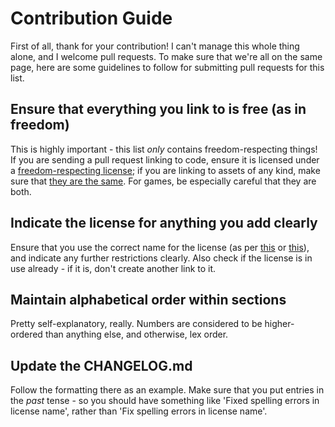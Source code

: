 # Contribution Guide #

First of all, thank for your contribution! I can't manage this whole thing
alone, and I welcome pull requests. To make sure that we're all on the same
page, here are some guidelines to follow for submitting pull requests for this
list.

## Ensure that everything you link to is free (as in freedom) ##

This is highly important - this list *only* contains freedom-respecting things!
If you are sending a pull request linking to code, ensure it is licensed under a
[freedom-respecting license][1]; if you are linking to assets of any kind, make
sure that [they are the same][2]. For games, be especially careful that they are
both.

## Indicate the license for anything you add clearly ##

Ensure that you use the correct name for the license (as per [this][1]
or [this][2]), and indicate any further restrictions clearly. Also check if the
license is in use already - if it is, don't create another link to it.

## Maintain alphabetical order within sections ##

Pretty self-explanatory, really. Numbers are considered to be higher-ordered
than anything else, and otherwise, lex order.

## Update the CHANGELOG.md ##

Follow the formatting there as an example. Make sure that you put entries in the
*past* tense - so you should have something like 'Fixed spelling errors in
license name', rather than 'Fix spelling errors in license name'.

[1]: https://www.gnu.org/licenses/license-list.html
[2]: http://freedomdefined.org/Licenses
